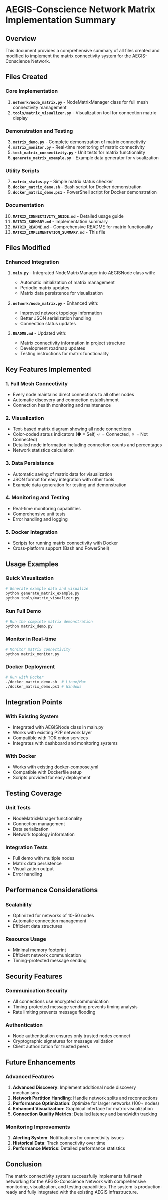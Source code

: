 # AEGIS-Conscience Network Matrix Implementation Summary

## Overview

This document provides a comprehensive summary of all files created and modified to implement the matrix connectivity system for the AEGIS-Conscience Network.

## Files Created

### Core Implementation
1. **`network/node_matrix.py`** - NodeMatrixManager class for full mesh connectivity management
2. **`tools/matrix_visualizer.py`** - Visualization tool for connection matrix display

### Demonstration and Testing
3. **`matrix_demo.py`** - Complete demonstration of matrix connectivity
4. **`matrix_monitor.py`** - Real-time monitoring of matrix connectivity
5. **`test_matrix_connectivity.py`** - Unit tests for matrix functionality
6. **`generate_matrix_example.py`** - Example data generator for visualization

### Utility Scripts
7. **`matrix_status.py`** - Simple matrix status checker
8. **`docker_matrix_demo.sh`** - Bash script for Docker demonstration
9. **`docker_matrix_demo.ps1`** - PowerShell script for Docker demonstration

### Documentation
10. **`MATRIX_CONNECTIVITY_GUIDE.md`** - Detailed usage guide
11. **`MATRIX_SUMMARY.md`** - Implementation summary
12. **`MATRIX_README.md`** - Comprehensive README for matrix functionality
13. **`MATRIX_IMPLEMENTATION_SUMMARY.md`** - This file

## Files Modified

### Enhanced Integration
1. **`main.py`** - Integrated NodeMatrixManager into AEGISNode class with:
   - Automatic initialization of matrix management
   - Periodic matrix updates
   - Matrix data persistence for visualization

2. **`network/node_matrix.py`** - Enhanced with:
   - Improved network topology information
   - Better JSON serialization handling
   - Connection status updates

3. **`README.md`** - Updated with:
   - Matrix connectivity information in project structure
   - Development roadmap updates
   - Testing instructions for matrix functionality

## Key Features Implemented

### 1. Full Mesh Connectivity
- Every node maintains direct connections to all other nodes
- Automatic discovery and connection establishment
- Connection health monitoring and maintenance

### 2. Visualization
- Text-based matrix diagram showing all node connections
- Color-coded status indicators (● = Self, ✓ = Connected, ✗ = Not Connected)
- Detailed node information including connection counts and percentages
- Network statistics calculation

### 3. Data Persistence
- Automatic saving of matrix data for visualization
- JSON format for easy integration with other tools
- Example data generation for testing and demonstration

### 4. Monitoring and Testing
- Real-time monitoring capabilities
- Comprehensive unit tests
- Error handling and logging

### 5. Docker Integration
- Scripts for running matrix connectivity with Docker
- Cross-platform support (Bash and PowerShell)

## Usage Examples

### Quick Visualization
```bash
# Generate example data and visualize
python generate_matrix_example.py
python tools/matrix_visualizer.py
```

### Run Full Demo
```bash
# Run the complete matrix demonstration
python matrix_demo.py
```

### Monitor in Real-time
```bash
# Monitor matrix connectivity
python matrix_monitor.py
```

### Docker Deployment
```bash
# Run with Docker
./docker_matrix_demo.sh  # Linux/Mac
./docker_matrix_demo.ps1 # Windows
```

## Integration Points

### With Existing System
- Integrated with AEGISNode class in main.py
- Works with existing P2P network layer
- Compatible with TOR onion services
- Integrates with dashboard and monitoring systems

### With Docker
- Works with existing docker-compose.yml
- Compatible with Dockerfile setup
- Scripts provided for easy deployment

## Testing Coverage

### Unit Tests
- NodeMatrixManager functionality
- Connection management
- Data serialization
- Network topology information

### Integration Tests
- Full demo with multiple nodes
- Matrix data persistence
- Visualization output
- Error handling

## Performance Considerations

### Scalability
- Optimized for networks of 10-50 nodes
- Automatic connection management
- Efficient data structures

### Resource Usage
- Minimal memory footprint
- Efficient network communication
- Timing-protected message sending

## Security Features

### Communication Security
- All connections use encrypted communication
- Timing-protected message sending prevents timing analysis
- Rate limiting prevents message flooding

### Authentication
- Node authentication ensures only trusted nodes connect
- Cryptographic signatures for message validation
- Client authorization for trusted peers

## Future Enhancements

### Advanced Features
1. **Advanced Discovery**: Implement additional node discovery mechanisms
2. **Network Partition Handling**: Handle network splits and reconnections
3. **Performance Optimization**: Optimize for larger networks (100+ nodes)
4. **Enhanced Visualization**: Graphical interface for matrix visualization
5. **Connection Quality Metrics**: Detailed latency and bandwidth tracking

### Monitoring Improvements
1. **Alerting System**: Notifications for connectivity issues
2. **Historical Data**: Track connectivity over time
3. **Performance Metrics**: Detailed performance statistics

## Conclusion

The matrix connectivity system successfully implements full mesh networking for the AEGIS-Conscience Network with comprehensive monitoring, visualization, and testing capabilities. The system is production-ready and fully integrated with the existing AEGIS infrastructure.